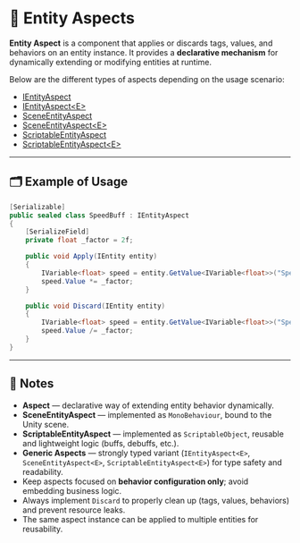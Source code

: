 # 🧩 Entity Aspects

**Entity Aspect** is a component that applies or discards tags, values, and behaviors on an entity instance. It provides
a **declarative mechanism** for dynamically extending or modifying entities at runtime.

Below are the different types of aspects depending on the usage scenario:

- [IEntityAspect](IEntityAspect.md) <!-- + -->
- [IEntityAspect&lt;E&gt;](IEntityAspect%601.md) <!-- + -->
- [SceneEntityAspect](SceneEntityAspect.md) <!-- + -->
- [SceneEntityAspect&lt;E&gt;](SceneEntityAspect%601.md) <!-- + -->
- [ScriptableEntityAspect](ScriptableEntityAspect.md) <!-- + -->
- [ScriptableEntityAspect&lt;E&gt;](ScriptableEntityAspect%601.md) <!-- + -->

---

## 🗂 Example of Usage

```csharp
[Serializable]
public sealed class SpeedBuff : IEntityAspect
{
    [SerializeField]
    private float _factor = 2f;

    public void Apply(IEntity entity)
    {
        IVariable<float> speed = entity.GetValue<IVariable<float>>("Speed"); 
        speed.Value *= _factor;
    }

    public void Discard(IEntity entity)
    {
        IVariable<float> speed = entity.GetValue<IVariable<float>>("Speed"); 
        speed.Value /= _factor;
    }
}
```

---

## 📝 Notes

- **Aspect** — declarative way of extending entity behavior dynamically.
- **SceneEntityAspect** — implemented as `MonoBehaviour`, bound to the Unity scene.
- **ScriptableEntityAspect** — implemented as `ScriptableObject`, reusable and lightweight logic (buffs, debuffs, etc.).
- **Generic Aspects** — strongly typed variant (`IEntityAspect<E>`, `SceneEntityAspect<E>`, `ScriptableEntityAspect<E>`)
  for type safety and readability.
- Keep aspects focused on **behavior configuration only**; avoid embedding business logic.
- Always implement `Discard` to properly clean up (tags, values, behaviors) and prevent resource leaks.
- The same aspect instance can be applied to multiple entities for reusability.  
